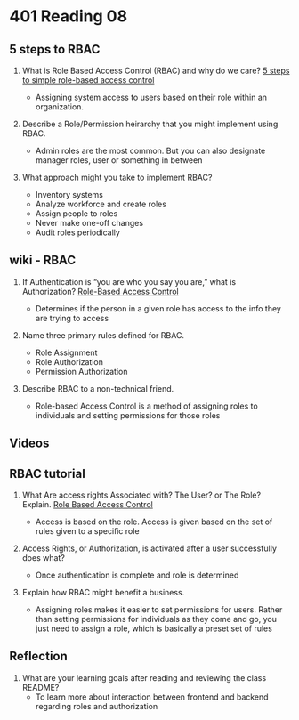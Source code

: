# 401 Reading 08

## 5 steps to RBAC

1. What is Role Based Access Control (RBAC) and why do we care?
    [5 steps to simple role-based access control](https://www.csoonline.com/article/3060780/5-steps-to-simple-role-based-access-control.html)
    - Assigning system access to users based on their role within an organization.

2. Describe a Role/Permission heirarchy that you might implement using RBAC.
    - Admin roles are the most common. But you can also designate manager roles, user or something in between

3. What approach might you take to implement RBAC?
    - Inventory systems
    - Analyze workforce and create roles
    - Assign people to roles
    - Never make one-off changes
    - Audit roles periodically

## wiki - RBAC

1. If Authentication is “you are who you say you are,” what is Authorization?
    [Role-Based Access Control](https://en.wikipedia.org/wiki/Role-based_access_control)
    - Determines if the person in a given role has access to the info they are trying to access

2. Name three primary rules defined for RBAC.
    - Role Assignment
    - Role Authorization
    - Permission Authorization

3. Describe RBAC to a non-technical friend.
    - Role-based Access Control is a method of assigning roles to individuals and setting permissions for those roles

## Videos

## RBAC tutorial

1. What Are access rights Associated with? The User? or The Role? Explain.
    [Role Based Access Control](https://www.youtube.com/watch?v=C4NP8Eon3cA)
    - Access is based on the role. Access is given based on the set of rules given to a specific role

2. Access Rights, or Authorization, is activated after a user successfully does what?
    - Once authentication is complete and role is determined

3. Explain how RBAC might benefit a business.
    - Assigning roles makes it easier to set permissions for users. Rather than setting permissions for individuals as they come and go, you just need to assign a role, which is basically a preset set of rules

## Reflection

1. What are your learning goals after reading and reviewing the class README?
    - To learn more about interaction between frontend and backend regarding roles and authorization